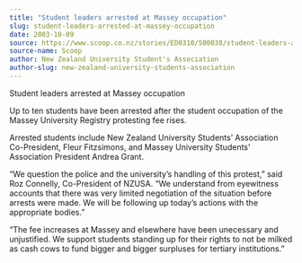 ```yaml
---
title: "Student leaders arrested at Massey occupation"
slug: student-leaders-arrested-at-massey-occupation
date: 2003-10-09
source: https://www.scoop.co.nz/stories/ED0310/S00038/student-leaders-arrested-at-massey-occupation.htm
source-name: Scoop
author: New Zealand University Student's Association
author-slug: new-zealand-university-students-association
---
```


<p>Student leaders arrested at Massey occupation</p>

<p>Up to ten
students have been arrested after the student occupation of
the Massey University Registry protesting fee
rises.</p>

<p>Arrested students include New Zealand University
Students’ Association Co-President, Fleur Fitzsimons, and
Massey University Students’ Association President Andrea
Grant.</p>

<p>“We question the police and the university’s
handling of this protest,” said Roz Connelly, Co-President
of NZUSA. “We understand from eyewitness accounts that there
was very limited negotiation of the situation before arrests
were made. We will be following up today’s actions with the
appropriate bodies.”</p>

<p>“The fee increases at Massey and
elsewhere have been unecessary and unjustified. We support
students standing up for their rights to not be milked as
cash cows to fund bigger and bigger surpluses for tertiary
institutions.”  
<br><p>